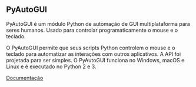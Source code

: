 ## PyAutoGUI
 
 PyAutoGUI é um módulo Python de automação de GUI multiplataforma para seres humanos. Usado para controlar programaticamente o mouse e o teclado.

 O PyAutoGUI permite que seus scripts Python controlem o mouse e o teclado para automatizar as interações com outros aplicativos. A API foi projetada para ser simples. O PyAutoGUI funciona no Windows, macOS e Linux e é executado no Python 2 e 3.


  [Documentação](https://pyautogui.readthedocs.io)
